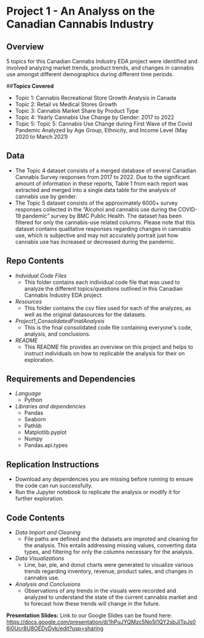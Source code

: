 # Project 1 - An Analyss on the Canadian Cannabis Industry 
## __Overview__
5 topics for this Canadian Cannabs Industry EDA project were identified and involved analyzng market trends, product trends, and changes in cannabis use amongst different demographics during different time periods. 

##__Topics Covered__
- Topic 1: Cannabis Recreational Store Growth Analysis in Canada
- Topic 2: Retail vs Medical Stores Growth
- Topic 3: Cannabis Market Share by Product Type
- Topic 4: Yearly Cannabis Use Change by Gender: 2017 to 2022
- Topic 5: Topic 5: Cannabis Use Change during First Wave of the Covid Pandemic Analyzed by Age Group, Ethnicity, and Income Level (May 2020 to March 2021)

## __Data__
- The Topic 4 dataset consists of a merged database of several Canadian Cannabis Survey responses from 2017 to 2022. Due to the significant amount of information in these reports, Table 1 from each report was extracted and merged into a single data table for the analysis of cannabis use by gender. 
- The Topic 5 dataset consists of the approximately 6000+ survey responses collected in the “Alcohol and cannabis use during the COVID-19 pandemic” survey by BMC Public Health. The dataset has been filtered for only the cannabis-use related columns. Please note that this dataset contains qualitative responses regarding changes in cannabis use, which is subjective and may not accurately portrait just how cannabis use has increased or decreased during the pandemic.

## __Repo Contents__
- *Indvidual Code Files*
    - This folder contains each individual code file that was used to analyze the different topics/questions outlined in this Canadian Cannabis Industry EDA project. 
- *Resources*
    - This folder contains the csv files used for each of the analyzes, as well as the original datasources for the datasets. 
- *Project1_ConsolidatedFinalAnalysis*
    - This is the final consolidated code file containing everyone's code, analysis, and conclusions. 
- *README*
    - This README file provides an overview on this project and helps to instruct individuals on how to replicable the analysis for their on exploration. 


## __Requirements and Dependencies__
- *Language*
    - Python
- *Libraries and dependencies*
    - Pandas
    - Seaborn
    - Pathlib
    - Matplotlib.pyplot 
    - Numpy
    - Pandas.api.types 

## __Replication Instructions__
- Download any dependencies you are missing before running to ensure the code can run successfully. 
- Run the Jupyter notebook to replicate the analysis or modify it for further exploration. 

## __Code Contents__
- *Data Import and Cleaning*
    - File paths are defined and the datasets are improted and cleaning for the analysis. This entails addressing missing values, converting data types, and filtering for only the columns necessary for the analysis.
- *Data Visualizations* 
    - Line, bar, pie, and donut charts were generated to visualize various trends regarding inventory, revenue, product sales, and changes in cannabis use. 
- *Analysis and Conclusions*
    - Observations of any trends in the visuals were recorded and analyzed to understand the state of the current cannabis market and to forecast how these trends will change in the future. 

__Presentation Slides:__ Link to our Google Slides can be found here: https://docs.google.com/presentation/d/1hPuJYQMzc5No5I1QY2sbJITpJs06i0Ucr8U8OEDyDyk/edit?usp=sharing




